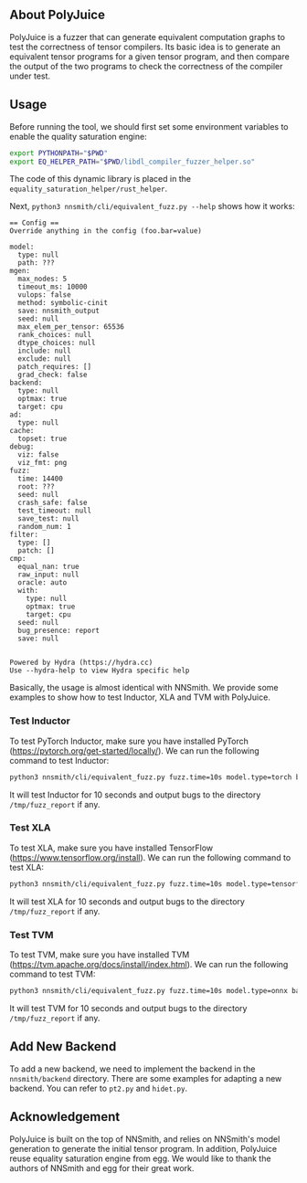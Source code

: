 ## About PolyJuice

PolyJuice is a fuzzer that can generate equivalent computation graphs to test the correctness of tensor compilers.
Its basic idea is to generate an equivalent tensor programs for a given tensor program, and then compare the output of
the two programs to check the correctness of the compiler under test.

## Usage

Before running the tool, we should first set some environment variables to enable the quality saturation engine:

```bash
export PYTHONPATH="$PWD"
export EQ_HELPER_PATH="$PWD/libdl_compiler_fuzzer_helper.so"
```

The code of this dynamic library is placed in the ``equality_saturation_helper/rust_helper``.

Next, ``python3 nnsmith/cli/equivalent_fuzz.py --help`` shows how it works:

```text
== Config ==
Override anything in the config (foo.bar=value)

model:
  type: null
  path: ???
mgen:
  max_nodes: 5
  timeout_ms: 10000
  vulops: false
  method: symbolic-cinit
  save: nnsmith_output
  seed: null
  max_elem_per_tensor: 65536
  rank_choices: null
  dtype_choices: null
  include: null
  exclude: null
  patch_requires: []
  grad_check: false
backend:
  type: null
  optmax: true
  target: cpu
ad:
  type: null
cache:
  topset: true
debug:
  viz: false
  viz_fmt: png
fuzz:
  time: 14400
  root: ???
  seed: null
  crash_safe: false
  test_timeout: null
  save_test: null
  random_num: 1
filter:
  type: []
  patch: []
cmp:
  equal_nan: true
  raw_input: null
  oracle: auto
  with:
    type: null
    optmax: true
    target: cpu
  seed: null
  bug_presence: report
  save: null


Powered by Hydra (https://hydra.cc)
Use --hydra-help to view Hydra specific help
```

Basically, the usage is almost identical with NNSmith. We provide some examples to show how to test Inductor, XLA and
TVM with PolyJuice.

### Test Inductor

To test PyTorch Inductor, make sure you have installed PyTorch (https://pytorch.org/get-started/locally/). We can run
the following command to test Inductor:

```bash
python3 nnsmith/cli/equivalent_fuzz.py fuzz.time=10s model.type=torch backend.type=pt2 backend.target=cpu fuzz.root=/tmp/fuzz_report debug.viz=true mgen.max_nodes=5
```

It will test Inductor for 10 seconds and output bugs to the directory ``/tmp/fuzz_report`` if any.

### Test XLA

To test XLA, make sure you have installed TensorFlow (https://www.tensorflow.org/install). We can run the following
command to test XLA:

```bash
python3 nnsmith/cli/equivalent_fuzz.py fuzz.time=10s model.type=tensorflow backend.type=xla backend.target=cpu fuzz.root=/tmp/fuzz_report debug.viz=true mgen.max_nodes=5
```

It will test XLA for 10 seconds and output bugs to the directory ``/tmp/fuzz_report`` if any.

### Test TVM

To test TVM, make sure you have installed TVM (https://tvm.apache.org/docs/install/index.html). We can run the following
command to test TVM:

```bash
python3 nnsmith/cli/equivalent_fuzz.py fuzz.time=10s model.type=onnx backend.type=tvm backend.target=cpu fuzz.root=/tmp/fuzz_report debug.viz=true mgen.max_nodes=5
```

It will test TVM for 10 seconds and output bugs to the directory ``/tmp/fuzz_report`` if any.

## Add New Backend

To add a new backend, we need to implement the backend in the ``nnsmith/backend`` directory. There are some examples for
adapting a new backend. You can refer to ``pt2.py`` and ``hidet.py``.

## Acknowledgement

PolyJuice is built on the top of NNSmith, and relies on NNSmith's model generation to generate the initial tensor
program. In addition, PolyJuice reuse equality saturation engine from egg. We would like to thank the authors of NNSmith
and egg for their great work.